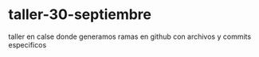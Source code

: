# taller-30-septiembre
taller en calse donde generamos ramas en github con archivos y commits especificos
